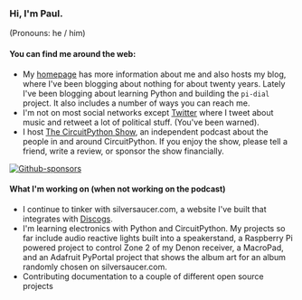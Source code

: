### Hi, I'm Paul. 

(Pronouns:  he / him)

<!--
**prcutler/prcutler** is a ✨ _special_ ✨ repository because its `README.md` (this file) appears on your GitHub profile.

Here are some ideas to get you started:

- 🔭 I’m currently working on ...
- 🌱 I’m currently learning ...
- 👯 I’m looking to collaborate on ...
- 🤔 I’m looking for help with ...
- 💬 Ask me about ...
- 📫 How to reach me: ...
- 😄 Pronouns: ...
- ⚡ Fun fact: ...
-->

#### You can find me around the web:
- My [homepage](https://www.paulcutler.org) has more information about me and also hosts my blog, where I've been blogging about nothing for about twenty years.  Lately I've been blogging about learning Python and building the `pi-dial` project.  It also includes a number of ways you can reach me.
- I'm not on most social networks except [Twitter](https://www.twitter.com/prcutler) where I tweet about music and retweet a lot of political stuff. (You've been warned).
- I host [The CircuitPython Show](https://circuitpythonshow.com), an independent podcast about the people in and around CircuitPython. If you enjoy the show, please tell a friend, write a review, or sponsor the show financially.  

[![Github-sponsors](https://img.shields.io/badge/sponsor-30363D?style=for-the-badge&logo=GitHub-Sponsors&logoColor=#EA4AAA)](https://github.com/sponsors/prcutler)

#### What I'm working on (when not working on the podcast)
- I continue to tinker with silversaucer.com, a website I've built that integrates with [Discogs](https://discogs.com).
- I'm learning electronics with Python and CircuitPython.  My projects so far include audio reactive lights built into a speakerstand, a Raspberry Pi powered project to control Zone 2 of my Denon receiver, a MacroPad, and an Adafruit PyPortal project that shows the album art for an album randomly chosen on silversaucer.com.
- Contributing documentation to a couple of different open source projects
